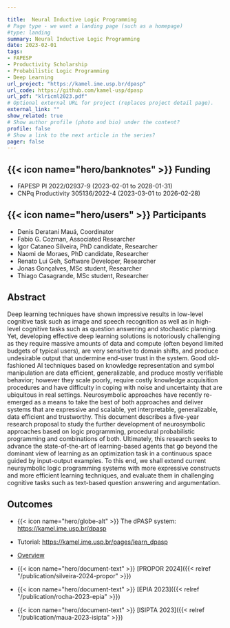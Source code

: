 ```yaml
---

title: 	Neural Inductive Logic Programming
# Page type - we want a landing page (such as a homepage)
#type: landing
summary: Neural Inductive Logic Programming
date: 2023-02-01
tags:
- FAPESP
- Productivity Scholarship
- Probabilistic Logic Programming
- Deep Learning
url_project: "https://kamel.ime.usp.br/dpasp"
url_code: https://github.com/kamel-usp/dpasp
url_pdf: "klricml2023.pdf"
# Optional external URL for project (replaces project detail page).
external_link: ""
show_related: true
# Show author profile (photo and bio) under the content?
profile: false
# Show a link to the next article in the series?
pager: false
---
```


## {{< icon name="hero/banknotes" >}} Funding

- FAPESP PI 2022/02937-9 (2023-02-01 to 2028-01-31)
- CNPq Productivity 305136/2022-4 (2023-03-01 to 2026-02-28)

## {{< icon name="hero/users" >}} Participants

- Denis Deratani Mauá, Coordinator
- Fabio G. Cozman, Associated Researcher
- Igor Cataneo Silveira, PhD candidate, Researcher
- Naomi de Moraes, PhD candidate, Researcher
- Renato Lui Geh, Software Developer, Researcher
- Jonas Gonçalves, MSc student, Researcher
- Thiago Casagrande, MSc student, Researcher

## Abstract

Deep learning techniques have shown impressive results in low-level cognitive task such as image and speech recognition as well as in high-level cognitive tasks such as question answering and stochastic planning. Yet, developing effective deep learning solutions is notoriously challenging as they require massive amounts of data and compute (often beyond limited budgets of typical users), are very sensitive to domain shifts, and produce undesirable output that undermine end-user trust in the system. Good old-fashioned AI techniques based on knowledge representation and symbol manipulation are data efficient, generalizable, and produce mostly verifiable behavior; however they scale poorly, require costly knowledge acquisition procedures and have difficulty in coping with noise and uncertainty that are ubiquitous in real settings. Neurosymbolic approaches have recently re-emerged as a means to take the best of both approaches and deliver systems that are expressive and scalable, yet interpretable, generalizable, data efficient and trustworthy. This document describes a five-year research proposal to study the further development of neurosymbolic approaches based on logic programming, procedural probabilistic programming and combinations of both. Ultimately, this research seeks to advance the state-of-the-art of learning-based agents that go beyond the dominant view of learning as an optimization task in a continuous space guided by input-output examples. To this end, we shall extend current neursymbolic logic programming systems with more expressive constructs and more efficient learning techniques, and evaluate them in challenging cognitive tasks such as text-based question answering and argumentation.

## Outcomes

- {{< icon name="hero/globe-alt" >}} The dPASP system: https://kamel.ime.usp.br/dpasp
- Tutorial: https://kamel.ime.usp.br/pages/learn_dpasp
- [Overview](klricml2023.pdf)

- {{< icon name="hero/document-text" >}} [PROPOR 2024]({{< relref "/publication/silveira-2024-propor" >}})
- {{< icon name="hero/document-text" >}} [EPIA 2023]({{< relref "/publication/rocha-2023-epia" >}})
- {{< icon name="hero/document-text" >}} [ISIPTA 2023]({{< relref "/publication/maua-2023-isipta" >}})

